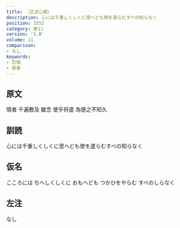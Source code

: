 ```yaml
---
title: （正述心緒）
description: 心には千重しくしくに思へども使を遣らむすべの知らなく
position: 2552
category: 巻11
version: '1.0'
volume: 11
comparison:
- なし
keywords:
- 恋情
- 使者
---
```


## 原文

情者 千遍敷及 雖念 使乎将遣 為便之不知久

## 訓読

心には千重しくしくに思へども使を遣らむすべの知らなく

## 仮名

こころには ちへしくしくに おもへども つかひをやらむ すべのしらなく

## 左注

なし
